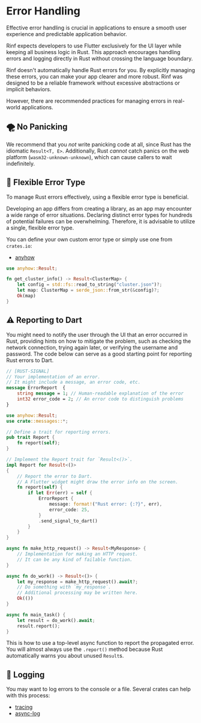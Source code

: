 # Error Handling

Effective error handling is crucial in applications to ensure a smooth user experience and predictable application behavior.

Rinf expects developers to use Flutter exclusively for the UI layer while keeping all business logic in Rust. This approach encourages handling errors and logging directly in Rust without crossing the language boundary.

Rinf doesn't automatically handle Rust errors for you. By explicitly managing these errors, you can make your app clearer and more robust. Rinf was designed to be a reliable framework without excessive abstractions or implicit behaviors.

However, there are recommended practices for managing errors in real-world applications.

## 🌪️ No Panicking

We recommend that you _not_ write panicking code at all, since Rust has the idiomatic `Result<T, E>`. Additionally, Rust _cannot_ catch panics on the web platform (`wasm32-unknown-unknown`), which can cause callers to wait indefinitely.

## 🌈 Flexible Error Type

To manage Rust errors effectively, using a flexible error type is beneficial.

Developing an app differs from creating a library, as an app may encounter a wide range of error situations. Declaring distinct error types for hundreds of potential failures can be overwhelming. Therefore, it is advisable to utilize a single, flexible error type.

You can define your own custom error type or simply use one from `crates.io`:

- [anyhow](https://crates.io/crates/anyhow)

```rust
use anyhow::Result;

fn get_cluster_info() -> Result<ClusterMap> {
    let config = std::fs::read_to_string("cluster.json")?;
    let map: ClusterMap = serde_json::from_str(&config)?;
    Ok(map)
}
```

## ⚠️ Reporting to Dart

You might need to notify the user through the UI that an error occurred in Rust, providing hints on how to mitigate the problem, such as checking the network connection, trying again later, or verifying the username and password. The code below can serve as a good starting point for reporting Rust errors to Dart.

```proto title="Protobuf"
// [RUST-SIGNAL]
// Your implementation of an error.
// It might include a message, an error code, etc.
message ErrorReport  {
    string message = 1; // Human-readable explanation of the error
    int32 error_code = 2; // An error code to distinguish problems
}
```

```rust title="Rust"
use anyhow::Result;
use crate::messages::*;

// Define a trait for reporting errors.
pub trait Report {
    fn report(self);
}

// Implement the Report trait for `Result<()>`.
impl Report for Result<()>
{
    // Report the error to Dart.
    // A Flutter widget might draw the error info on the screen.
    fn report(self) {
        if let Err(err) = self {
            ErrorReport {
                message: format!("Rust error: {:?}", err),
                error_code: 25,
            }
            .send_signal_to_dart()
        }
    }
}

async fn make_http_request() -> Result<MyResponse> {
    // Implementation for making an HTTP request.
    // It can be any kind of failable function.
}

async fn do_work() -> Result<()> {
    let my_response = make_http_request().await?;
    // Do something with `my_response`.
    // Additional processing may be written here.
    Ok(())
}

async fn main_task() {
    let result = do_work().await;
    result.report();
}
```

This is how to use a top-level async function to report the propagated error. You will almost always use the `.report()` method because Rust automatically warns you about unused `Result`s.

## 🧾 Logging

You may want to log errors to the console or a file. Several crates can help with this process:

- [tracing](https://crates.io/crates/tracing)
- [async-log](https://crates.io/crates/async-log)
